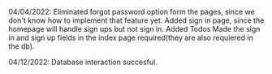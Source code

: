 04/04/2022:
Eliminated forgot password option form the pages, since we don't know how to implement that feature yet.
Added sign in page, since the homepage will handle sign ups but not sign in.
Added Todos
Made the sign in and sign up fields in the index page required(they are also requiered in the db).

04/12/2022:
Database interaction succesful.